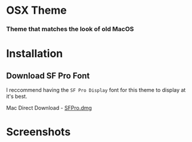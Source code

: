 # OSX Theme
### Theme that matches the look of old MacOS

# Installation
## Download SF Pro Font

I reccommend having the `SF Pro Display` font for this theme to display at it's best.

Mac Direct Download - [SFPro.dmg](https://devimages-cdn.apple.com/design/resources/download/SF-Pro.dmg)

# Screenshots
